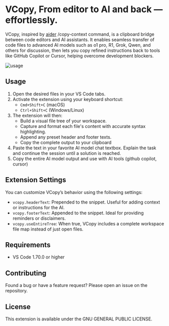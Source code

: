 # VCopy, From editor to AI and back — effortlessly.

VCopy, inspired by [aider](https://github.com/Aider-AI/aider)  /copy-context command, is a clipboard bridge between code editors and AI assistants. It enables seamless transfer of code files to advanced AI models such as o1 pro, R1, Grok, Qwen, and others for discussion, then lets you copy refined instructions back to tools like GitHub Copilot or Cursor, helping overcome development blockers.

![usage](https://github.com/gentleBits/vcopy/blob/main/img/vcopy_usage.gif?raw=true)

## Usage

1. Open the desired files in your VS Code tabs.
2. Activate the extension using your keyboard shortcut:
   - `Cmd+Shift+C` (macOS)
   - `Ctrl+Shift+C` (Windows/Linux)
3. The extension will then:
   - Build a visual file tree of your workspace.
   - Capture and format each file's content with accurate syntax highlighting.
   - Append any preset header and footer texts.
   - Copy the complete output to your clipboard
4. Paste the text in your favorite AI model chat textbox. Explain the task and continue the session until a solution is reached.
5. Copy the entire AI model output and use with AI tools (github copilot, cursor)

## Extension Settings
You can customize VCopy’s behavior using the following settings:
 
* `vcopy.headerText`: Prepended to the snippet. Useful for adding context or instructions for the AI.
* `vcopy.footerText`: Appended to the snippet. Ideal for providing reminders or disclaimers.
* `vcopy.useEntireTree`: When true, VCopy includes a complete workspace file map instead of just open files.

## Requirements

- VS Code 1.70.0 or higher

## Contributing

Found a bug or have a feature request? Please open an issue on the repository.

## License

This extension is available under the GNU GENERAL PUBLIC LICENSE.
